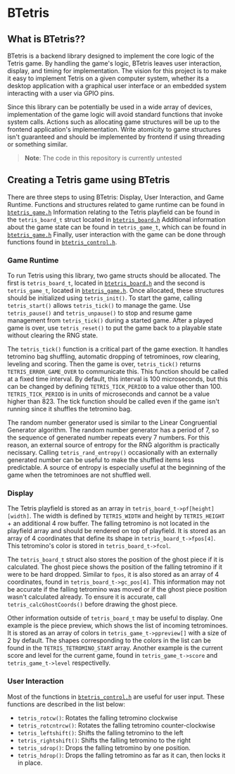 # BTetris

## What is BTetris??

BTetris is a backend library designed to implement the core logic of the Tetris game. 
By handling the game's logic, BTetris leaves user interaction, display, and timing for implementation. 
The vision for this project is to make it easy to implement Tetris on a given computer system, whether its a desktop application with a graphical user interface or an embedded system interacting with a user via GPIO pins. 

Since this library can be potentially be used in a wide array of devices, implementation of the game logic will avoid standard functions that invoke system calls. 
Actions such as allocating game structures will be up to the frontend application's implementation. Write atomicity to game structures isn't guaranteed and should be implemented by frontend if using threading or something similar.

> **Note**: The code in this repository is currently untested


## Creating a Tetris game using BTetris

There are three steps to using BTetris: Display, User Interaction, and Game Runtime. 
Functions and structures related to game runtime can be found in [`btetris_game.h`](src/btetris_game.h)
Information relating to the Tetris playfield can be found in the `tetris_board_t` struct located in [`btetris_board.h`](src/btetris_board.h)
Additional information about the game state can be found in `tetris_game_t`, which can be found in [`btetris_game.h`](src/btetris_game.h)
Finally, user interaction with the game can be done through functions found in [`btetris_control.h`](src/btetris_control.h).

### Game Runtime

To run Tetris using this library, two game structs should be allocated. 
The first is `tetris_board_t`, located in [`btetris_board.h`](src/btetris_board.h) and the second is `tetris_game_t`, located in [`btetris_game.h`](src/btetris_game.h).
Once allocated, these structures should be initialized using `tetris_init()`. 
To start the game, calling `tetris_start()` allows `tetris_tick()` to manage the game. 
Use `tetris_pause()` and `tetris_unpause()` to stop and resume game management from `tetris_tick()` during a started game. 
After a played game is over, use `tetris_reset()` to put the game back to a playable state without clearing the RNG state. 

The `tetris_tick()` function is a critical part of the game exection. 
It handles tetromino bag shuffling, automatic dropping of tetrominoes, row clearing, leveling and scoring.
Then the game is over, `tetris_tick()` returns `TETRIS_ERROR_GAME_OVER` to communicate this. 
This function should be called at a fixed time interval. 
By default, this interval is 100 microseconds, but this can be changed by defining `TETRIS_TICK_PERIOD` to a value other than 100.
`TETRIS_TICK_PERIOD` is in units of microseconds and cannot be a value higher than 823.
The tick function should be called even if the game isn't running since it shuffles the tetromino bag. 

The random number generator used is similar to the Linear Congruential Generator algorithm.
The random number generator has a period of 7, so the sequence of generated number repeats every 7 numbers. 
For this reason, an external source of entropy for the RNG algorithm is practically necissary. 
Calling `tetris_rand_entropy()` occasionally with an externally generated number can be useful to make the shuffled items less predictable. 
A source of entropy is especially useful at the beginning of the game when the tetrominoes are not shuffled well. 

### Display

The Tetris playfield is stored as an array in `tetris_board_t->pf[height][width]`. 
The width is defined by `TETRIS_WIDTH` and height by `TETRIS_HEIGHT` + an additional 4 row buffer. 
The falling tetromino is not located in the playfield array and should be rendered on top of playfield. 
It is stored as an array of 4 coordinates that define its shape in `tetris_board_t->fpos[4]`. 
This tetromino's color is stored in `tetris_board_t->fcol`.

The `tetris_board_t` struct also stores the position of the ghost piece if it is calculated. 
The ghost piece shows the position of the falling tetromino if it were to be hard dropped. 
Similar  to `fpos`, it is also stored as an array of 4 coordinates, found in `tetris_board_t->gc_pos[4]`.
This information may not be accurate if the falling tetromino was moved or if the ghost piece position wasn't calculated already. 
To ensure it is accurate, call `tetris_calcGhostCoords()` before drawing the ghost piece. 

Other information outside of `tetris_board_t` may be useful to display. 
One example is the piece preview, which shows the list of incoming tetrominoes. 
It is stored as an array of colors in `tetris_game_t->ppreview[]` with a size of 2 by default. 
The shapes corresponding to the colors in the list can be found in the `TETRIS_TETROMINO_START` array.
Another example is the current score and level for the current game, found in `tetris_game_t->score` and `tetris_game_t->level` respectivelly. 

### User Interaction 

Most of the functions in [`btetris_control.h`](src/btetris_control.h) are useful for user input. 
These functions are described in the list below: 
 - `tetris_rotcw()`: Rotates the falling tetromino clockwise
 - `tetris_rotcntrcw()`: Rotates the falling tetromino counter-clockwise
 - `tetris_leftshift()`: Shifts the falling tetromino to the left
 - `tetris_rightshift()`: Shifts the falling tetromino to the right
 - `tetris_sdrop()`: Drops the falling tetromino by one position. 
 - `tetris_hdrop()`: Drops the falling tetromino as far as it can, then locks it in place. 
